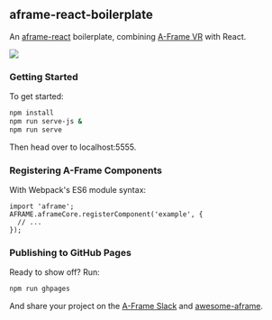## aframe-react-boilerplate

An [aframe-react](https://github.com/ngokevin/aframe-react) boilerplate,
combining [A-Frame VR](https://aframe.io) with React.

![](https://cloud.githubusercontent.com/assets/674727/11852092/08f52994-a3eb-11e5-86e1-e7b55bbad02b.png)

### Getting Started

To get started:

```bash
npm install
npm run serve-js &
npm run serve
```

Then head over to localhost:5555.

### Registering A-Frame Components

With Webpack's ES6 module syntax:

```
import 'aframe';
AFRAME.aframeCore.registerComponent('example', {
  // ...
});
```

### Publishing to GitHub Pages

Ready to show off? Run:

```bash
npm run ghpages
```

And share your project on the [A-Frame Slack](http://aframevr.slack.com/) and
[awesome-aframe](https://github.com/aframevr/awesome-aframe).
